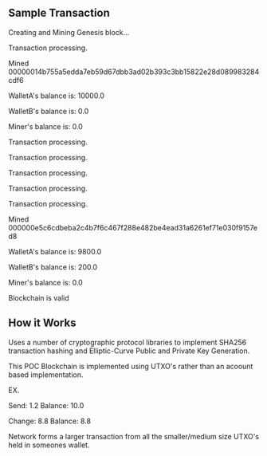 ## Sample Transaction
Creating and Mining Genesis block...

Transaction processing.

Mined 00000014b755a5edda7eb59d67dbb3ad02b393c3bb15822e28d089983284cdf6

WalletA's balance is: 10000.0

WalletB's balance is: 0.0

Miner's balance is: 0.0

Transaction processing.

Transaction processing.

Transaction processing.

Transaction processing.

Transaction processing.

Mined 000000e5c6cdbeba2c4b7f6c467f288e482be4ead31a6261ef71e030f9157ed8

WalletA's balance is: 9800.0

WalletB's balance is: 200.0

Miner's balance is: 0.0

Blockchain is valid

## How it Works
Uses a number of cryptographic protocol libraries to implement SHA256 transaction hashing and Elliptic-Curve Public and Private Key Generation. 

This POC Blockchain is implemented using UTXO's rather than an acoount based implementation.

EX.

Send: 1.2    Balance: 10.0

Change: 8.8  Balance: 8.8

Network forms a larger transaction from all the smaller/medium size UTXO's held in someones wallet.
